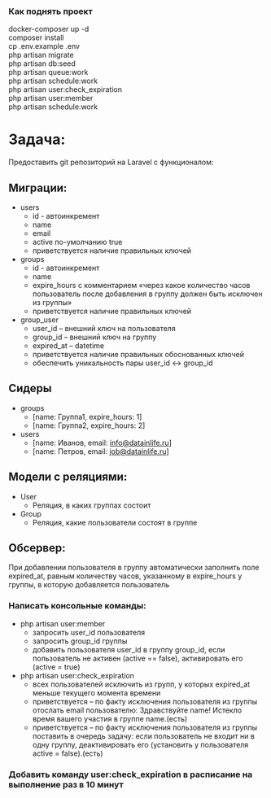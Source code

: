 ### Как поднять проект  
docker-composer up -d  
composer install  
cp .env.example .env  
php artisan migrate  
php artisan db:seed  
php artisan queue:work  
php artisan schedule:work  
php artisan user:check_expiration  
php artisan user:member  
php artisan schedule:work  
# Задача:  
Предоставить git репозиторий на Laravel с функционалом:  
## Миграции:  
 - users  
    - id - автоинкремент  
    - name  
    - email  
    - active по-умолчанию true  
    - приветствуется наличие правильных ключей  
- groups  
    - id - автоинкремент  
    - name  
    - expire_hours с комментарием «через какое количество часов пользователь после добавления в группу должен быть исключен из группы»  
    - приветствуется наличие правильных ключей  
- group_user  
    - user_id – внешний ключ на пользователя  
    - group_id – внешний ключ на группу  
    - expired_at – datetime  
    - приветствуется наличие правильных обоснованных ключей  
    - обеспечить уникальность пары user_id <-> group_id  
## Сидеры  
- groups  
    - [name: Группа1, expire_hours: 1]  
    - [name: Группа2, expire_hours: 2]  
- users  
    - [name: Иванов, email: info@datainlife.ru]  
    - [name: Петров, email: job@datainlife.ru]  
## Модели с реляциями:  
- User  
    - Реляция, в каких группах состоит  
- Group  
    - Реляция, какие пользователи состоят в группе  
## Обсервер:  
При добавлении пользователя в группу автоматически заполнить поле expired_at, равным количеству часов, указанному в expire_hours у группы, в которую добавляется пользователь  
### Написать консольные команды:  
- php artisan user:member  
    - запросить user_id пользователя  
    - запросить group_id группы  
    - добавить пользователя user_id в группу group_id, если пользователь не активен (active == false), активировать его (active = true)  
- php artisan user:check_expiration  
    - всех пользователей исключить из групп, у которых expired_at меньше текущего момента времени  
    - приветствуется – по факту исключения пользователя из группы отослать email пользователю: Здравствуйте name! Истекло время вашего участия в группе name.(есть)  
    - приветствуется – по факту исключения пользователя из группы поставить в очередь задачу: если пользователь не входит ни в одну группу, деактивировать его (установить у пользователя active = false).(есть)  
### Добавить команду user:check_expiration в расписание на выполнение раз в 10 минут  

